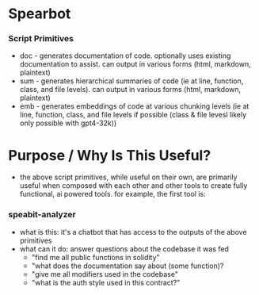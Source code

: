 # Spearbot



### Script Primitives
- doc - generates documentation of code. optionally uses existing documentation to assist. can output in various forms (html, markdown, plaintext)
- sum - generates hierarchical summaries of code (ie at line, function, class, and file levels). can output in various forms (html, markdown, plaintext)
- emb - generates embeddings of code at various chunking levels (ie at line, function, class, and file levels if possible (class & file levesl likely only possible with gpt4-32k))

# Purpose / Why Is This Useful?
 - the above script primitives, while useful on their own, are primarily useful when composed with each other and other tools to create fully functional, ai powered tools. for example, the first tool is:

### speabit-analyzer
 - what is this: it's a chatbot that has access to the outputs of the above primitives
 - what can it do: answer questions about the codebase it was fed
    - "find me all public functions in solidity"
    - "what does the documentation say about (some function)?
    - "give me all modifiers used in the codebase"
    - "what is the auth style used in this contract?"